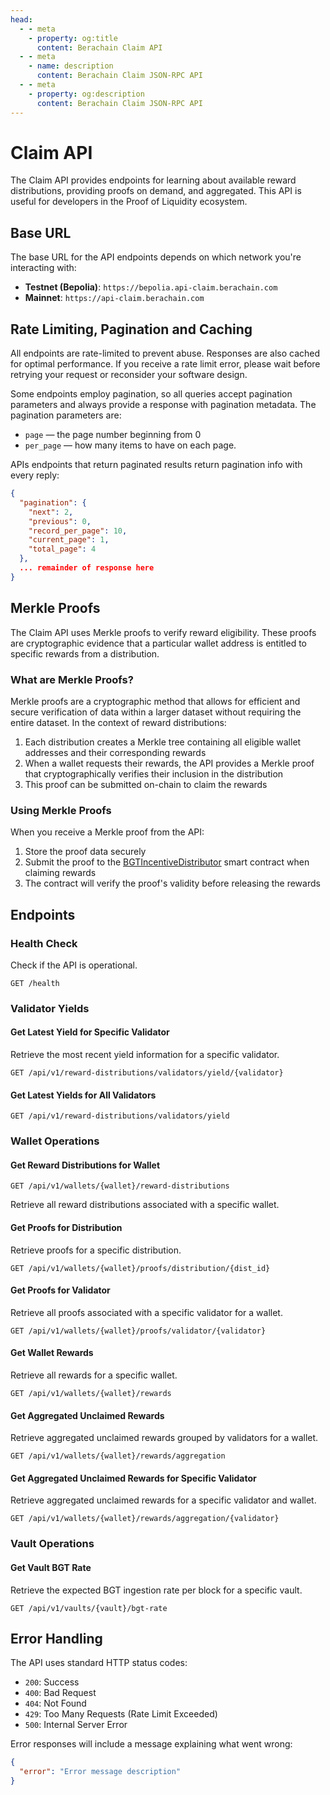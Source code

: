 ```yaml
---
head:
  - - meta
    - property: og:title
      content: Berachain Claim API
  - - meta
    - name: description
      content: Berachain Claim JSON-RPC API
  - - meta
    - property: og:description
      content: Berachain Claim JSON-RPC API
---
```


<script setup>
import config from '@berachain/config/constants.json';
import ApiTester from '../../.vitepress/theme/components/ApiTester.vue';

const networks = [
  { 
    name: 'Testnet (Bepolia)', 
    url: 'https://bepolia.api-claim.berachain.com', 
    id: 'bepolia' 
  },
  { 
    name: 'Mainnet', 
    url: 'https://api-claim.berachain.com', 
    id: 'mainnet'
  }
];
</script>

# Claim API

The Claim API provides endpoints for learning about available reward distributions, providing proofs on demand, and aggregated. This API is useful for developers in the Proof of Liquidity ecosystem.

## Base URL

The base URL for the API endpoints depends on which network you're interacting with:

- **Testnet (Bepolia)**: `https://bepolia.api-claim.berachain.com`
- **Mainnet**: `https://api-claim.berachain.com`

## Rate Limiting, Pagination and Caching

All endpoints are rate-limited to prevent abuse. Responses are also cached for optimal performance. If you receive a rate limit error, please wait before retrying your request or reconsider your software design.

Some endpoints employ pagination, so all queries accept pagination parameters and always provide a response with pagination metadata. The pagination parameters are:

- `page` — the page number beginning from 0
- `per_page` — how many items to have on each page.

APIs endpoints that return paginated results return pagination info with every reply:

```json
{
  "pagination": {
    "next": 2,
    "previous": 0,
    "record_per_page": 10,
    "current_page": 1,
    "total_page": 4
  },
  ... remainder of response here
}
```

## Merkle Proofs

The Claim API uses Merkle proofs to verify reward eligibility. These proofs are cryptographic evidence that a particular wallet address is entitled to specific rewards from a distribution.

### What are Merkle Proofs?

Merkle proofs are a cryptographic method that allows for efficient and secure verification of data within a larger dataset without requiring the entire dataset. In the context of reward distributions:

1. Each distribution creates a Merkle tree containing all eligible wallet addresses and their corresponding rewards
2. When a wallet requests their rewards, the API provides a Merkle proof that cryptographically verifies their inclusion in the distribution
3. This proof can be submitted on-chain to claim the rewards

### Using Merkle Proofs

When you receive a Merkle proof from the API:

1. Store the proof data securely
2. Submit the proof to the [BGTIncentiveDistributor](https://docs.berachain.com/developers/contracts/bgtincentivedistributor) smart contract when claiming rewards
3. The contract will verify the proof's validity before releasing the rewards

## Endpoints

### Health Check

Check if the API is operational.

```http
GET /health
```

<ApiTester 
  endpoint="/health"
  method="GET"
  :networks="networks"
/>

### Validator Yields

#### Get Latest Yield for Specific Validator

Retrieve the most recent yield information for a specific validator.

```http
GET /api/v1/reward-distributions/validators/yield/{validator}
```

<ApiTester 
  endpoint="/api/v1/reward-distributions/validators/yield/{validator}"
  method="GET"
  :networks="networks"
  :pathParams="[
    {
      name: 'validator',
      description: 'The validator CometBFT public address'
    }
  ]"
  :examples="{
    bepolia: {
      validator: '0x92203b1242e536e91159707c2a6bfb3ed1339b07eb35a724e5237b60a55919815505a82199a4a8aa63e4e1daafd37983'
    },
    mainnet: {
      validator: '0xa0c673180d97213c1c35fe3bf4e684dd3534baab235a106d1f71b9c8a37e4d37a056d47546964fd075501dff7f76aeaf'
    }
  }"
/>

#### Get Latest Yields for All Validators

```http
GET /api/v1/reward-distributions/validators/yield
```

<ApiTester 
  endpoint="/api/v1/reward-distributions/validators/yield"
  method="GET"
  :networks="networks"
/>

### Wallet Operations

#### Get Reward Distributions for Wallet

```http
GET /api/v1/wallets/{wallet}/reward-distributions
```

Retrieve all reward distributions associated with a specific wallet.

<ApiTester 
  endpoint="/api/v1/wallets/{wallet}/reward-distributions"
  method="GET"
  :networks="networks"
  :pathParams="[
    {
      name: 'wallet',
      description: 'The wallet address to query'
    }
  ]"
  :examples="{
    bepolia: {
      wallet: '0xEB4A898C0bA5d0cdC5886156408edaea5b0A188d'
    },
    mainnet: {
      wallet: '0x0x8E21f3431F8Dcd1fAD8d70F4EbFd8B62F5053bD8'
    }
  }"
/>

#### Get Proofs for Distribution

Retrieve proofs for a specific distribution.

```http
GET /api/v1/wallets/{wallet}/proofs/distribution/{dist_id}
```

<ApiTester 
  endpoint="/api/v1/wallets/{wallet}/proofs/distribution/{dist_id}"
  method="GET"
  :networks="networks"
  :pathParams="[
    {
      name: 'wallet',
      description: 'The wallet address'
    },
    {
      name: 'dist_id',
      description: 'The distribution ID'
    }
  ]"
  :examples="{
    bepolia: {
      wallet: '0xEB4A898C0bA5d0cdC5886156408edaea5b0A188d'
    },
    mainnet: {
      wallet: '0x8E21f3431F8Dcd1fAD8d70F4EbFd8B62F5053bD8'
    }
  }"
/>

#### Get Proofs for Validator

Retrieve all proofs associated with a specific validator for a wallet.

```http
GET /api/v1/wallets/{wallet}/proofs/validator/{validator}
```

<ApiTester 
  endpoint="/api/v1/wallets/{wallet}/proofs/validator/{validator}"
  method="GET"
  :networks="networks"
  :pathParams="[
    {
      name: 'wallet',
      description: 'The wallet address'
    },
    {
      name: 'validator',
      description: 'The validator address'
    }
  ]"
  :examples="{
    bepolia: {
      wallet: '0xEB4A898C0bA5d0cdC5886156408edaea5b0A188d',
      validator: '0xa4e4b63514f54d61da5197359f11ff1fc2930788ba2ffdd30c2fc059cbe0221020197bf9446b16ac347f36c7517a8686'
    },
    mainnet: {
      wallet: '0x8E21f3431F8Dcd1fAD8d70F4EbFd8B62F5053bD8',
      validator: '0x83199315cf36ebcf6a50bab572800d79324835fae832a3da9238f399c39feceb62de41339eab4cc8f79a6d4e6bcb825c'
    }
  }"
/>

#### Get Wallet Rewards

Retrieve all rewards for a specific wallet.

```http
GET /api/v1/wallets/{wallet}/rewards
```

<ApiTester 
  endpoint="/api/v1/wallets/{wallet}/rewards"
  method="GET"
  :networks="networks"
  :pathParams="[
    {
      name: 'wallet',
      description: 'The wallet address'
    }
  ]"
  :examples="{
    bepolia: {
      wallet: '0xEB4A898C0bA5d0cdC5886156408edaea5b0A188d'
    },
    mainnet: {
      wallet: '0x8E21f3431F8Dcd1fAD8d70F4EbFd8B62F5053bD8'
    }
  }"
/>

#### Get Aggregated Unclaimed Rewards

Retrieve aggregated unclaimed rewards grouped by validators for a wallet.

```http
GET /api/v1/wallets/{wallet}/rewards/aggregation
```

<ApiTester 
  endpoint="/api/v1/wallets/{wallet}/rewards/aggregation"
  method="GET"
  :networks="networks"
  :pathParams="[
    {
      name: 'wallet',
      description: 'The wallet address'
    }
  ]"
  :examples="{
    bepolia: {
      wallet: '0xEB4A898C0bA5d0cdC5886156408edaea5b0A188d'
    },
    mainnet: {
      wallet: '0x8E21f3431F8Dcd1fAD8d70F4EbFd8B62F5053bD8'
    }
  }"
/>

#### Get Aggregated Unclaimed Rewards for Specific Validator

Retrieve aggregated unclaimed rewards for a specific validator and wallet.

```http
GET /api/v1/wallets/{wallet}/rewards/aggregation/{validator}
```

<ApiTester 
  endpoint="/api/v1/wallets/{wallet}/rewards/aggregation/{validator}"
  method="GET"
  :networks="networks"
  :pathParams="[
    {
      name: 'wallet',
      description: 'The wallet address'
    },
    {
      name: 'validator',
      description: 'The validator address'
    }
  ]"
  :examples="{
    bepolia: {
      wallet: '0xEB4A898C0bA5d0cdC5886156408edaea5b0A188d',
      validator: '0xa4e4b63514f54d61da5197359f11ff1fc2930788ba2ffdd30c2fc059cbe0221020197bf9446b16ac347f36c7517a8686'
    },
    mainnet: {
      wallet: '0x8E21f3431F8Dcd1fAD8d70F4EbFd8B62F5053bD8',
      validator: '0x83199315cf36ebcf6a50bab572800d79324835fae832a3da9238f399c39feceb62de41339eab4cc8f79a6d4e6bcb825c'
    }
  }"
/>

### Vault Operations

#### Get Vault BGT Rate

Retrieve the expected BGT ingestion rate per block for a specific vault.

```http
GET /api/v1/vaults/{vault}/bgt-rate
```

<ApiTester 
  endpoint="/api/v1/vaults/{vault}/bgt-rate"
  method="GET"
  :networks="networks"
  :pathParams="[
    {
      name: 'vault',
      description: 'The vault address'
    }
  ]"
  :examples="{
    bepolia: {
      vault: '0x9c84a17467d0f691b4a6fe6c64fa00edb55d9646'
    },
    mainnet: {
      vault: '0xe8ed00b1b142e8d84ef773c4fccaa18682d5a401'
    }
  }"
/>

## Error Handling

The API uses standard HTTP status codes:

- `200`: Success
- `400`: Bad Request
- `404`: Not Found
- `429`: Too Many Requests (Rate Limit Exceeded)
- `500`: Internal Server Error

Error responses will include a message explaining what went wrong:

```json
{
  "error": "Error message description"
}
```
